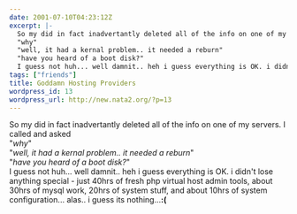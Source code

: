 ```yaml
---
date: 2001-07-10T04:23:12Z
excerpt: |-
  So my did in fact inadvertantly deleted all of the info on one of my servers. I called and asked
  "why"
  "well, it had a kernal problem.. it needed a reburn"
  "have you heard of a boot disk?"
  I guess not huh... well damnit.. heh i guess everything is OK. i didn't lose anything special - just 40hrs of fresh php virtual host admin tools, about 30hrs of mysql w...
tags: ["friends"]
title: Goddamn Hosting Providers
wordpress_id: 13
wordpress_url: http://new.nata2.org/?p=13
---
```


So my did in fact inadvertantly deleted all of the info on one of my servers. I called and asked<br>
"<i>why</i>"<br>
"<i>well, it had a kernal problem.. it needed a reburn</i>"<br>
"<i>have you heard of a boot disk?</i>"<br>
I guess not huh... well damnit.. heh i guess everything is OK. i didn't lose anything special - just 40hrs of fresh php virtual host admin tools, about 30hrs of mysql work, 20hrs of system stuff, and about 10hrs of system configuration... alas.. i guess its nothing...<b>:(</b>
